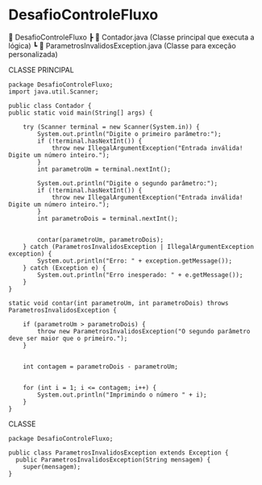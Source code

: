 # DesafioControleFluxo
 📁 DesafioControleFluxo
 ┣ 📄 Contador.java (Classe principal que executa a lógica)
 ┗ 📄 ParametrosInvalidosException.java (Classe para exceção personalizada)
 
CLASSE PRINCIPAL

    package DesafioControleFluxo;
    import java.util.Scanner;

    public class Contador {  
    public static void main(String[] args) {
       
        try (Scanner terminal = new Scanner(System.in)) {
            System.out.println("Digite o primeiro parâmetro:");
            if (!terminal.hasNextInt()) {
                throw new IllegalArgumentException("Entrada inválida! Digite um número inteiro.");
            }
            int parametroUm = terminal.nextInt();

            System.out.println("Digite o segundo parâmetro:");
            if (!terminal.hasNextInt()) {
                throw new IllegalArgumentException("Entrada inválida! Digite um número inteiro.");
            }
            int parametroDois = terminal.nextInt();

            
            contar(parametroUm, parametroDois);
        } catch (ParametrosInvalidosException | IllegalArgumentException exception) {
            System.out.println("Erro: " + exception.getMessage());
        } catch (Exception e) {
            System.out.println("Erro inesperado: " + e.getMessage());
        }
    }

    static void contar(int parametroUm, int parametroDois) throws ParametrosInvalidosException {
    
        if (parametroUm > parametroDois) {
            throw new ParametrosInvalidosException("O segundo parâmetro deve ser maior que o primeiro.");
        }

        
        int contagem = parametroDois - parametroUm;

       
        for (int i = 1; i <= contagem; i++) {
            System.out.println("Imprimindo o número " + i);
        }
    }


  CLASSE 
  
    package DesafioControleFluxo;

    public class ParametrosInvalidosException extends Exception {
      public ParametrosInvalidosException(String mensagem) {
        super(mensagem);
    }
